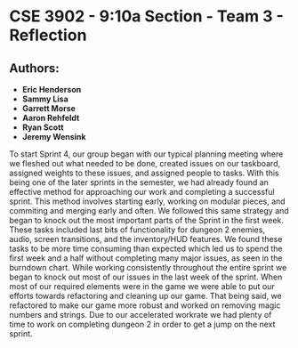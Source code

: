 ﻿# CSE 3902 - 9:10a Section - Team 3 - Reflection


## Authors:
- **Eric Henderson**
- **Sammy Lisa**
- **Garrett Morse**
- **Aaron Rehfeldt**
- **Ryan Scott**
- **Jeremy Wensink**


To start Sprint 4, our group began with our typical planning meeting where we fleshed out what needed to be done, created issues on our taskboard, assigned weights to these issues, and assigned people to tasks. With this being one of the later sprints in the semester, we had already found an effective method for approaching our work and completing a successful sprint. This method involves starting early, working on modular pieces, and commiting and merging early and often.
We followed this same strategy and began to knock out the most important parts of the Sprint in the first week. These tasks included last bits of functionality for dungeon 2 enemies, audio, screen transitions, and the inventory/HUD features. We found these tasks to be more time consuming than expected which led us to spend the first week and a half without completing many major issues, as seen in the burndown chart. 
While working consistently throughout the entire sprint we began to knock out most of our issues in the last week of the sprint. When most of our required elements were in the game we were able to put our efforts towards refactoring and cleaning up our game. That being said, we refactored to make our game more robust and worked on removing magic numbers and strings.
Due to our accelerated workrate we had plenty of time to work on completing dungeon 2 in order to get a jump on the next sprint. 
